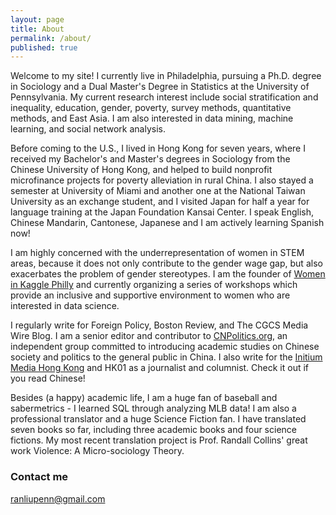 ```yaml
---
layout: page
title: About
permalink: /about/
published: true
---
```


Welcome to my site! I currently live in Philadelphia, pursuing a Ph.D. degree in Sociology and a Dual Master's Degree in Statistics at the University of Pennsylvania. My current research interest include social stratification and inequality, education, gender, poverty, survey methods, quantitative methods, and East Asia. I am also interested in data mining, machine learning, and social network analysis. 

Before coming to the U.S., I lived in Hong Kong for seven years, where I received my Bachelor's and Master's degrees in Sociology from the Chinese University of Hong Kong, and helped to build nonprofit microfinance projects for poverty alleviation in rural China. I also stayed a semester at University of Miami and another one at the National Taiwan University as an exchange student, and I visited Japan for half a year for language training at the Japan Foundation Kansai Center. I speak English, Chinese Mandarin, Cantonese, Japanese and I am actively learning Spanish now! 

I am highly concerned with the underrepresentation of women in STEM areas, because it does not only contribute to the gender wage gap, but also exacerbates the problem of gender stereotypes. I am the founder of [Women in Kaggle Philly](https://www.meetup.com/Women-in-Kaggle-Philly/) and currently organizing a series of workshops which provide an inclusive and supportive environment to women who are interested in data science. 

I regularly write for Foreign Policy, Boston Review, and The CGCS Media Wire Blog. I am a senior editor and contributor to [CNPolitics.org](http://cnpolitics.org/), an independent group committed to introducing academic studies on Chinese society and politics to the general public in China. I also write for the [Initium Media Hong Kong](https://theinitium.com/) and HK01 as a journalist and columnist. Check it out if you read Chinese! 

Besides (a happy) academic life, I am a huge fan of baseball and sabermetrics - I learned SQL through analyzing MLB data! I am also a professional translator and a huge Science Fiction fan. I have translated seven books so far, including three academic books and four science fictions. My most recent translation project is Prof. Randall Collins' great work Violence: A Micro-sociology Theory.

### Contact me

[ranliupenn@gmail.com](mailto:ranliupenn@gmail.com)
